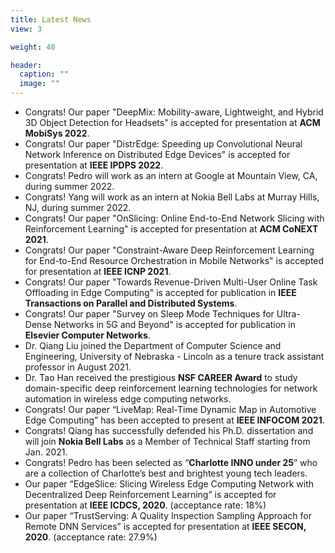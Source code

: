 ```yaml
---
title: Latest News
view: 3

weight: 40

header:
  caption: ""
  image: ""
---
```

- Congrats! Our paper "DeepMix: Mobility-aware, Lightweight, and Hybrid 3D Object Detection for Headsets" is accepted for presentation at **ACM MobiSys 2022**.
- Congrats! Our paper "DistrEdge: Speeding up Convolutional Neural Network Inference on Distributed Edge Devices" is accepted for presentation at **IEEE IPDPS 2022**.
- Congrats! Pedro will work as an intern at Google at Mountain View, CA, during summer 2022. 
- Congrats! Yang will work as an intern at Nokia Bell Labs at Murray Hills, NJ, during summer 2022. 
- Congrats! Our paper "OnSlicing: Online End-to-End Network Slicing with Reinforcement Learning" is accepted for presentation at **ACM CoNEXT 2021**.
- Congrats! Our paper "Constraint-Aware Deep Reinforcement Learning for End-to-End Resource Orchestration in Mobile Networks" is accepted for presentation at **IEEE ICNP 2021**.
- Congrats! Our paper "Towards Revenue-Driven Multi-User Online Task Offloading in Edge Computing" is accepted for publication in **IEEE Transactions on Parallel and Distributed Systems**.
- Congrats! Our paper "Survey on Sleep Mode Techniques for Ultra-Dense Networks in 5G and Beyond" is accepted for publication in **Elsevier Computer Networks**.
- Dr. Qiang Liu joined the Department of Computer Science and Engineering, University of Nebraska - Lincoln as a tenure track assistant professor in August 2021. 
- Dr. Tao Han received the prestigious **NSF CAREER Award** to study domain-specific deep reinforcement learning technologies for network automation in wireless edge computing networks.
- Congrats! Our paper “LiveMap: Real-Time Dynamic Map in Automotive Edge Computing” has been accepted to present at **IEEE INFOCOM 2021**.
- Congrats! Qiang has successfully defended his Ph.D. dissertation and will join **Nokia Bell Labs** as a Member of Technical Staff starting from Jan. 2021.
- Congrats! Pedro has been selected as “**Charlotte INNO under 25**” who are a collection of Charlotte’s best and brightest young tech leaders.
- Our paper “EdgeSlice: Slicing Wireless Edge Computing Network with Decentralized Deep Reinforcement Learning” is accepted for presentation at **IEEE ICDCS, 2020**. (acceptance rate: 18%)
- Our paper “TrustServing: A Quality Inspection Sampling Approach for Remote DNN Services” is accepted for presentation at **IEEE SECON, 2020**. (acceptance rate: 27.9%)
